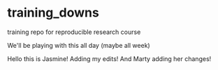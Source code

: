 # training_downs
training repo for reproducible research course

We'll be playing with this all day (maybe all week)

Hello this is Jasmine! Adding my edits!
And Marty adding her changes!
